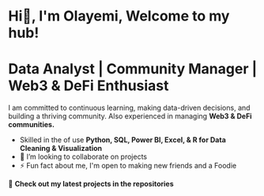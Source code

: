 # Hi👋, I'm Olayemi, Welcome to my hub!
# Data Analyst | Community Manager | Web3 & DeFi Enthusiast 

I am committed to continuous learning, making data-driven decisions, and building a thriving community. 
Also experienced in managing **Web3 & DeFi communities.**
- Skilled in the of use **Python, SQL, Power BI, Excel, & R for Data Cleaning & Visualization**
- 💞️ I’m looking to collaborate on projects
- ⚡ Fun fact about me, I'm open to making new friends and a Foodie
  
🚀 **Check out my latest projects in the repositories** 



<!---
theOlayems/theOlayems is a ✨ special ✨ repository because its `README.md` (this file) appears on your GitHub profile.
You can click the Preview link to take a look at your changes.
--->

